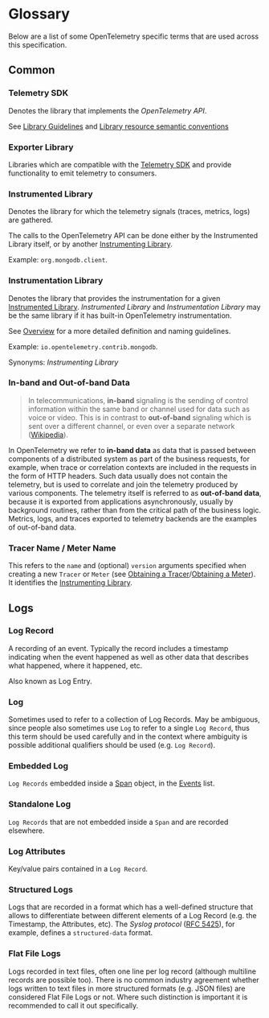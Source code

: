 # Glossary

Below are a list of some OpenTelemetry specific terms that are used across this
specification.

## Common

### Telemetry SDK

Denotes the library that implements the *OpenTelemetry API*.

See [Library Guidelines](library-guidelines.md#sdk-implementation) and
[Library resource semantic conventions](resource/semantic_conventions/README.md#telemetry-sdk)

<a name="telemetry_sdk"></a>

### Exporter Library

Libraries which are compatible with the [Telemetry SDK](glossary.md#telemetry-sdk) and provide functionality to emit telemetry to consumers.

<a name="exporter_library"></a>

### Instrumented Library

Denotes the library for which the telemetry signals (traces, metrics, logs) are gathered.

The calls to the OpenTelemetry API can be done either by the Instrumented Library itself,
or by another [Instrumenting Library](#instrumenting_library).

Example: `org.mongodb.client`.

<a name="instrumenting_library"></a>

### Instrumentation Library

Denotes the library that provides the instrumentation for a given [Instrumented Library](#instrumented-library).
*Instrumented Library* and *Instrumentation Library* may be the same library
if it has built-in OpenTelemetry instrumentation.

See [Overview](overview.md#instrumentation-libraries) for a more detailed definition and naming guidelines.

Example: `io.opentelemetry.contrib.mongodb`.

Synonyms: *Instrumenting Library*

<a name="instrumentation_library"></a>

<a name="in-band"></a>
<a name="out-of-band"></a>

### In-band and Out-of-band Data

> In telecommunications, **in-band** signaling is the sending of control information within the same band or channel used for data such as voice or video. This is in contrast to **out-of-band** signaling which is sent over a different channel, or even over a separate network ([Wikipedia](https://en.wikipedia.org/wiki/In-band_signaling)).

In OpenTelemetry we refer to **in-band data** as data that is passed between components of a distributed system as part of the business requests, for example, when trace or correlation contexts are included in the requests in the form of HTTP headers. Such data usually does not contain the telemetry, but is used to correlate and join the telemetry produced by various components. The telemetry itself is referred to as **out-of-band data**, because it is exported from applications asynchronously, usually by background routines, rather than from the critical path of the business logic. Metrics, logs, and traces exported to telemetry backends are the examples of out-of-band data.

### Tracer Name / Meter Name

This refers to the `name` and (optional) `version` arguments specified when
creating a new `Tracer` or `Meter` (see [Obtaining a Tracer](trace/api.md#obtaining-a-tracer)/[Obtaining a Meter](metrics/api.md#meter-interface)). It identifies the [Instrumenting Library](#instrumenting_library).

## Logs

### Log Record

A recording of an event. Typically the record includes a timestamp indicating
when the event happened as well as other data that describes what happened,
where it happened, etc.

Also known as Log Entry.

### Log

Sometimes used to refer to a collection of Log Records. May be ambiguous, since
people also sometimes use `Log` to refer to a single `Log Record`, thus this
term should be used carefully and in the context where ambiguity is possible
additional qualifiers should be used (e.g. `Log Record`).

### Embedded Log

`Log Records` embedded inside a [Span](trace/api.md#span)
object, in the [Events](trace/api.md#add-events) list.

### Standalone Log

`Log Records` that are not embedded inside a `Span` and are recorded elsewhere.

### Log Attributes

Key/value pairs contained in a `Log Record`.

### Structured Logs

Logs that are recorded in a format which has a well-defined structure that allows
to differentiate between different elements of a Log Record (e.g. the Timestamp,
the Attributes, etc). The _Syslog protocol_ ([RFC 5425](https://tools.ietf.org/html/rfc5424)),
for example, defines a `structured-data` format.

### Flat File Logs

Logs recorded in text files, often one line per log record (although multiline
records are possible too). There is no common industry agreement whether
logs written to text files in more structured formats (e.g. JSON files)
are considered Flat File Logs or not. Where such distinction is important it is
recommended to call it out specifically.
